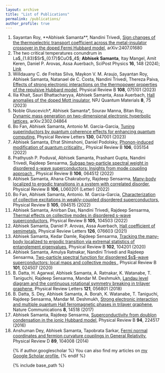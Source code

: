 ```yaml
---
layout: archive
title: "List of Publications"
permalink: /publications/
author_profile: true
---
```


<ol> <li> Sayantan Roy, **Abhisek Samanta**, Nandini Trivedi, <a href="https://arxiv.org/abs/2407.01680"> Sign changes of the thermoelectric transport coefficient across the metal-insulator crossover in the doped Fermi Hubbard model</a>, arXiv:2407.01680 </li>
                                                
<li> The two critical temperatures conundrum in La$_{1.83}$Sr$_{0.17}$CuO$_4$; <b>Abhisek Samanta</b>, Itay Mangel, Amit Keren, Daniel P. Arovas, Assa Auerbach, SciPost Physics <b>16</b>, 148 (2024); <a href="https://scipost.org/SciPostPhys.16.6.148"> Link </a>  </li>

<li> Willdauany C. de Freitas Silva, Maykon V. M. Araujo, Sayantan Roy, Abhisek Samanta, Natanael de C. Costa, Nandini Trivedi, Thereza Paiva, <a href="https://journals.aps.org/prb/abstract/10.1103/PhysRevB.108.075101"> Effects of strong electronic interactions on the thermopower properties of the repulsive Hubbard model</a>, Physical Review B <b>108</b>, 075101 (2023) </li>

<li> Ilia Khait, Sauri Bhattacharyya, Abhisek Samanta, Assa Auerbach, <a href= "https://www.nature.com/articles/s41535-023-00611-5"> Hall anomalies of the doped Mott insulator</a>, NPJ Quantum Materials <b>8</b>, 75 (2023) </li>

<li> Noble Gluscevich*, Abhisek Samanta*, Sourav Manna, Bitan Roy, <a href= "https://arxiv.org/abs/2302.04864"> Dynamic mass generation on two-dimensional electronic hyperbolic lattices</a>, arXiv:2302.04864 </li>

<li> Bo Fan, Abhisek Samanta, Antonio M. Garcia-Garcia, <a href= "https://journals.aps.org/prl/abstract/10.1103/PhysRevLett.130.047001"> Tuning superinductors by quantum coherence effects for enhancing quantum computing</a>, Physical Review Letters <b>130</b>, 047001 (2023) </li>

<li> Abhisek Samanta, Efrat Shimshoni, Daniel Podolsky, <a href= "https://journals.aps.org/prb/abstract/10.1103/PhysRevB.106.035154"> Phonon-induced modification of quantum criticality </a>, Physical Review B <b>106</b>, 035154 (2022) </li>

<li> Prathyush P. Poduval, Abhisek Samanta, Prashant Gupta, Nandini Trivedi, Rajdeep Sensarma, <a href= "https://journals.aps.org/prb/abstract/10.1103/PhysRevB.106.064512"> Subgap two-particle spectral weight in disordered s-wave superconductors: Insights from mode coupling approach </a>, Physical Review B <b>106</b>, 064512 (2022) </li>

<li> Abhisek Samanta, Ahana Chakraborty, Rajdeep Sensarma, <a href= "https://journals.aps.org/prb/abstract/10.1103/PhysRevB.106.L060201"> Many-body localized to ergodic transitions in a system with correlated disorder</a>, Physical Review B <b>106</b>, L060201 (Letter) (2022) </li>

<li> Bo Fan, Abhisek Samanta, Antonio. M. Garcia-Garcia, <a href= "https://journals.aps.org/prb/abstract/10.1103/PhysRevB.105.094515"> Characterization of collective excitations in weakly-coupled disordered superconductors</a>, Physical Review B <b>105</b>, 094515 (2022) </li>

<li> Abhisek Samanta, Anirban Das, Nandini Trivedi, Rajdeep Sensarma, <a href= "https://journals.aps.org/prb/abstract/10.1103/PhysRevB.105.104503"> Thermal effects on collective modes in disordered s-wave superconductors</a>, Physical Review B <b>105</b>, 104503 (2022) </li>

<li> Abhisek Samanta, Daniel P. Arovas, Assa Auerbach, <a href= "https://journals.aps.org/prl/abstract/10.1103/PhysRevLett.126.076603"> Hall coefficient of semimetals</a>, Physical Review Letters <b>126</b>, 076603 (2021) </li>

<li> Abhisek Samanta, Kedar Damle, Rajdeep Sensarma, <a href= "https://journals.aps.org/prb/abstract/10.1103/PhysRevB.102.104201"> Tracking the many-body localized to ergodic transition via extremal statistics of entanglement eigenvalues</a>, Physical Review B <b>102</b>, 104201 (2020) </li>

<li> Abhisek Samanta, Amulya Ratnakar, Nandini Trivedi and Rajdeep Sensarma, <a href= "https://journals.aps.org/prb/abstract/10.1103/PhysRevB.101.024507"> Two-particle spectral function for disordered $s$-wave superconductors: local maps and collective modes </a>, Physical Review B <b>101</b>, 024507 (2020) </li>

<li> B. Datta, H. Agarwal, Abhisek Samanta, A. Ratnakar, K. Watanabe, T. Taniguchi, Rajdeep Sensarma, Mandar M. Deshmukh, <a href= "https://journals.aps.org/prl/abstract/10.1103/PhysRevLett.121.056801"> Landau level diagram and the continuous rotational symmetry breaking in trilayer graphene</a>, Physical Review Letters <b>121</b>, 056801 (2018) </li>

<li> B. Datta, S. Dey, Abhisek Samanta, A. Borah, K. Watanabe, T. Taniguchi, Rajdeep Sensarma, Mandar M. Deshmukh, <a href= "https://www.nature.com/articles/ncomms14518"> Strong electronic interaction and multiple quantum Hall ferromagnetic phases in trilayer graphene</a>, Nature Communications <b>8</b>, 14518 (2017) </li>

<li> Abhisek Samanta, Rajdeep Sensarma, <a href= "https://journals.aps.org/prb/abstract/10.1103/PhysRevB.94.224517"> Superconductivity from doublon condensation in the ionic Hubbard model</a>, Physical Review B <b>94</b>, 224517 (2016) </li>

<li> Anshuman Dey, Abhisek Samanta, Tapobrata Sarkar, <a href= "https://journals.aps.org/prd/abstract/10.1103/PhysRevD.89.104008"> Fermi normal coordinates and fermion curvature couplings in General Relativity</a>, Physical Review D <b>89</b>, 104008 (2014) </li>

{% if author.googlescholar %}
  You can also find my articles on <u><a href="{{author.googlescholar}}">my Google Scholar profile</a>.</u>
{% endif %}

{% include base_path %}
